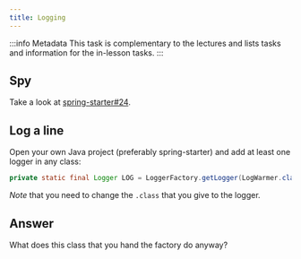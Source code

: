 ```yaml
---
title: Logging
---
```


:::info Metadata
This task is complementary to the lectures and lists tasks and information for the in-lesson tasks.
:::

## Spy
Take a look at [spring-starter#24](https://github.com/nds-swe/spring-starter/pull/24).

## Log a line
Open your own Java project (preferably spring-starter) and add at least one logger in any class:

```java
private static final Logger LOG = LoggerFactory.getLogger(LogWarmer.class);
```

_Note_ that you need to change the `.class` that you give to the logger.


## Answer
What does this class that you hand the factory do anyway?